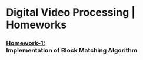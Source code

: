 # Digital Video Processing | Homeworks
### [Homework-1:](https://001honi.github.io/static/projects/video-processing/block-matching/report.html) <br>Implementation of Block Matching Algorithm

